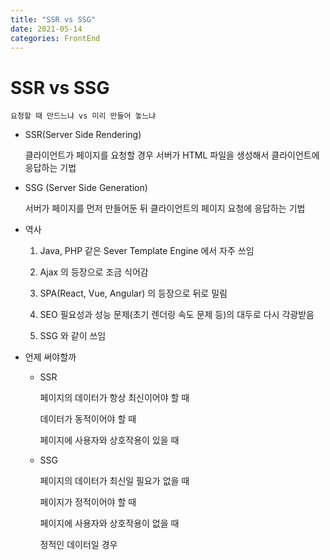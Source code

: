 ```yaml
---
title: "SSR vs SSG"
date: 2021-05-14
categories: FrontEnd
---
```


# SSR vs SSG

    요청할 때 만드느냐 vs 미리 만들어 놓느냐

- SSR(Server Side Rendering)

  클라이언트가 페이지를 요청할 경우 서버가 HTML 파일을 생성해서 클라이언트에 응답하는 기법

- SSG (Server Side Generation)

  서버가 페이지를 먼저 만들어둔 뒤 클라이언트의 페이지 요청에 응답하는 기법

- 역사

  1. Java, PHP 같은 Sever Template Engine 에서 자주 쓰임

  2. Ajax 의 등장으로 조금 식어감

  3. SPA(React, Vue, Angular) 의 등장으로 뒤로 밀림

  4. SEO 필요성과 성능 문제(초기 렌더링 속도 문제 등)의 대두로 다시 각광받음

  5. SSG 와 같이 쓰임

- 언제 써야할까

  - SSR

    페이지의 데이터가 항상 최신이어야 할 때

    데이터가 동적이어야 할 때

    페이지에 사용자와 상호작용이 있을 때

  - SSG

    페이지의 데이터가 최신일 필요가 없을 때

    페이지가 정적이어야 할 때

    페이지에 사용자와 상호작용이 없을 때

    정적인 데이터일 경우
